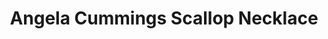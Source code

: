 ---
title: Angela Cummings Scallop Necklace
description: |
  This delicate collar necklace features scalloped rows of Diamonds punctuated by 6 silvery South Sea Pearl pendants. Reserved for the most elegant of occasions.

  12.4 - 11.1mm South Sea Cultured Pearls with 19.87 carats of White Diamonds, set in Platinum and 18K White Gold.
specs: |
  6 South Sea Cult Pearls Round 12.4 - 11.1 mm set in Platinum/18K WG and 174 Rd Dia.= 19.87 cts.
images:
  - image_path: /uploads/angela-cummings-for-assael-scallop-necklace.png
_category:
order: 7
tags:
  - necklaces
---